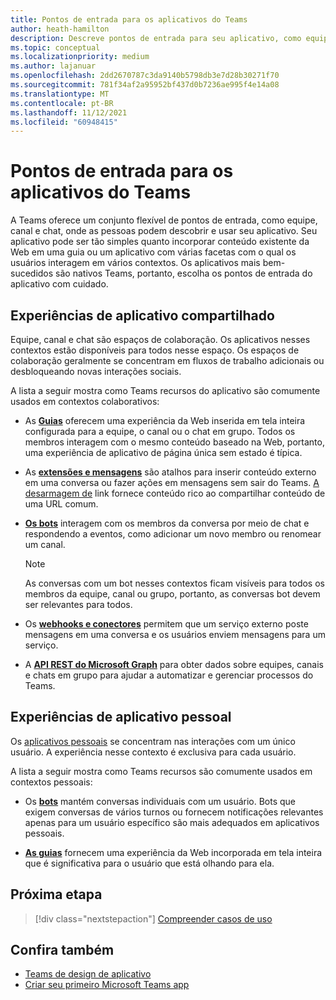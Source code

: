 ```yaml
---
title: Pontos de entrada para os aplicativos do Teams
author: heath-hamilton
description: Descreve pontos de entrada para seu aplicativo, como equipe, canal e chat na experiência pessoal e compartilhada do aplicativo
ms.topic: conceptual
ms.localizationpriority: medium
ms.author: lajanuar
ms.openlocfilehash: 2dd2670787c3da9140b5798db3e7d28b30271f70
ms.sourcegitcommit: 781f34af2a95952bf437d0b7236ae995f4e14a08
ms.translationtype: MT
ms.contentlocale: pt-BR
ms.lasthandoff: 11/12/2021
ms.locfileid: "60948415"
---
```

# <a name="entry-points-for-teams-apps"></a>Pontos de entrada para os aplicativos do Teams

A Teams oferece um conjunto flexível de pontos de entrada, como equipe, canal e chat, onde as pessoas podem descobrir e usar seu aplicativo. Seu aplicativo pode ser tão simples quanto incorporar conteúdo existente da Web em uma guia ou um aplicativo com várias facetas com o qual os usuários interagem em vários contextos.
Os aplicativos mais bem-sucedidos são nativos Teams, portanto, escolha os pontos de entrada do aplicativo com cuidado.

## <a name="shared-app-experiences"></a>Experiências de aplicativo compartilhado

Equipe, canal e chat são espaços de colaboração. Os aplicativos nesses contextos estão disponíveis para todos nesse espaço. Os espaços de colaboração geralmente se concentram em fluxos de trabalho adicionais ou desbloqueando novas interações sociais.

A lista a seguir mostra como Teams recursos do aplicativo são comumente usados em contextos colaborativos:

* As [**Guias**](~/tabs/what-are-tabs.md) oferecem uma experiência da Web inserida em tela inteira configurada para a equipe, o canal ou o chat em grupo. Todos os membros interagem com o mesmo conteúdo baseado na Web, portanto, uma experiência de aplicativo de página única sem estado é típica.

* As [**extensões e mensagens**](~/messaging-extensions/what-are-messaging-extensions.md) são atalhos para inserir conteúdo externo em uma conversa ou fazer ações em mensagens sem sair do Teams. [A desarmagem de](~/messaging-extensions/how-to/link-unfurling.md) link fornece conteúdo rico ao compartilhar conteúdo de uma URL comum.

* [**Os bots**](~/bots/what-are-bots.md) interagem com os membros da conversa por meio de chat e respondendo a eventos, como adicionar um novo membro ou renomear um canal. 
   > [!NOTE]
   > As conversas com um bot nesses contextos ficam visíveis para todos os membros da equipe, canal ou grupo, portanto, as conversas bot devem ser relevantes para todos.

* Os [**webhooks e conectores**](~/webhooks-and-connectors/what-are-webhooks-and-connectors.md) permitem que um serviço externo poste mensagens em uma conversa e os usuários enviem mensagens para um serviço.

* A [**API REST do Microsoft Graph**](/graph/teams-concept-overview) para obter dados sobre equipes, canais e chats em grupo para ajudar a automatizar e gerenciar processos do Teams.

## <a name="personal-app-experiences"></a>Experiências de aplicativo pessoal

Os [aplicativos pessoais](../concepts/design/personal-apps.md) se concentram nas interações com um único usuário. A experiência nesse contexto é exclusiva para cada usuário.

A lista a seguir mostra como Teams recursos são comumente usados em contextos pessoais:

* Os [**bots**](~/bots/what-are-bots.md) mantém conversas individuais com um usuário. Bots que exigem conversas de vários turnos ou fornecem notificações relevantes apenas para um usuário específico são mais adequados em aplicativos pessoais.

* [**As guias**](~/tabs/what-are-tabs.md) fornecem uma experiência da Web incorporada em tela inteira que é significativa para o usuário que está olhando para ela.

## <a name="next-step"></a>Próxima etapa

> [!div class="nextstepaction"]
> [Compreender casos de uso](../concepts/design/understand-use-cases.md)

## <a name="see-also"></a>Confira também

* [Teams de design de aplicativo](../concepts/design/design-teams-app-overview.md) <br>
* [Criar seu primeiro Microsoft Teams app](../build-your-first-app/build-first-app-overview.md)